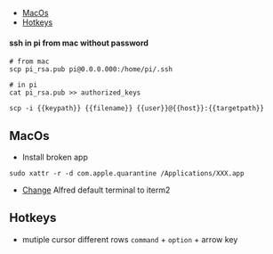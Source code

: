 - [MacOs](#macos)
- [Hotkeys](#hotkeys)
#### ssh in pi from mac without password

```
# from mac
scp pi_rsa.pub pi@0.0.0.000:/home/pi/.ssh

# in pi
cat pi_rsa.pub >> authorized_keys

scp -i {{keypath}} {{filename}} {{user}}@{{host}}:{{targetpath}}
```

## MacOs

- Install broken app

```
sudo xattr -r -d com.apple.quarantine /Applications/XXX.app
```

- [Change](https://github.com/stuartcryan/custom-iterm-applescripts-for-alfred) Alfred default terminal to iterm2

## Hotkeys

- mutiple cursor different rows
  `command` + `option` + arrow key